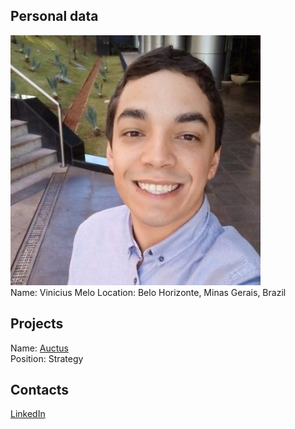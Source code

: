 ## Personal data
![ photo](../people/photo/vinicius_melo.jpg)  
Name: Vinicius Melo
Location: Belo Horizonte, Minas Gerais, Brazil 
## Projects 
Name: [Auctus](../projects/auctus.md)  
Position: Strategy
## Contacts
[LinkedIn](https://www.linkedin.com/in/vinicius-melo-03a68b134/)  
